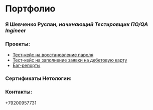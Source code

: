 # Портфолио
### Я Шевченко Руслан, <i>начинающий Тестировщик ПО/QA Ingineer</i>

### Проекты:
<ul>
<li><a href= "https://docs.google.com/spreadsheets/d/1pF8v_egfVWwQQfESpgeVFCR_kXdAyFoyhhp2cqvMqOw/edit?usp=drivesdk/">Тест-кейс на восстановление пароля</a></li>
<li><a href= "https://docs.google.com/spreadsheets/d/17GCQk41gVdY6NwcaYKcz2n36VOJSYBPUauCAtbekZ7U/edit?usp=drivesdk/">Тест-кейc на заполнение заявки на дебетовую карту</a></li>
<li><a href= "https://docs.google.com/spreadsheets/d/1dR-zi9RvEqwBrliuP66zlziy-rJwe6v8FDk1jg4ig44/edit?usp=drivesdk/">Баг-репорты</a></li>
</ul>


### Сертификаты Нетологии:




### Контакты:
+79200957731

